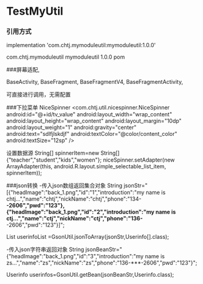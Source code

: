 # TestMyUtil
### 引用方式
implementation 'com.chtj.mymoduleutil:mymoduleutil:1.0.0'

<dependency>
  <groupId>com.chtj.mymoduleutil</groupId>
  <artifactId>mymoduleutil</artifactId>
  <version>1.0.0</version>
  <type>pom</type>
</dependency>


###屏幕适配,

BaseActivity,
BaseFragment,
BaseFragmentV4,
BaseFragmentActivity,

可直接进行调用，无需配置

###下拉菜单
NiceSpinner
<com.chtj.util.nicespinner.NiceSpinner
        android:id="@+id/tv_value"
        android:layout_width="wrap_content"
        android:layout_height="wrap_content"
        android:layout_margin="10dp"
        android:layout_weight="1"
        android:gravity="center"
        android:text="sdlfjlskdjf"
        android:textColor="@color/content_color"
        android:textSize="12sp" />
        
        
设置数据源
String[] spinnerItem=new String[]{"teacher","student","kids","women"};
niceSpinner.setAdapter(new ArrayAdapter<String>(this,
                android.R.layout.simple_selectable_list_item, spinnerItem));
  

###json转换
-传入json数组返回集合对象
 String jsonStr="[{\"headImage\":\"back_1.png\",\"id\":\"1\",\"introduction\":\"my name is chtj...\",\"name\":\"chtj\",\"nickName\":\"chtj\",\"phone\":\"134-****-2606\",\"pwd\":\"123\"},{\"headImage\":\"back_1.png\",\"id\":\"2\",\"introduction\":\"my name is ctj...\",\"name\":\"ctj\",\"nickName\":\"ctj\",\"phone\":\"136-****-2606\",\"pwd\":\"123\"}]";
 
List<Userinfo> userinfoList =GsonUtil.jsonToArray(jsonStr,Userinfo[].class);
  
  
-传入json字符串返回对象
String jsonBeanStr="{\"headImage\":\"back_1.png\",\"id\":\"3\",\"introduction\":\"my name is zs...\",\"name\":\"zs\",\"nickName\":\"zs\",\"phone\":\"136-***-2606\",\"pwd\":\"123\"}";

Userinfo userinfos=GsonUtil.getBean(jsonBeanStr,Userinfo.class);
  
  
 
